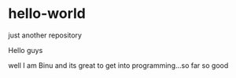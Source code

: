 # hello-world
just another repository

Hello guys

well I am Binu and its great to get into programming...so far so good
